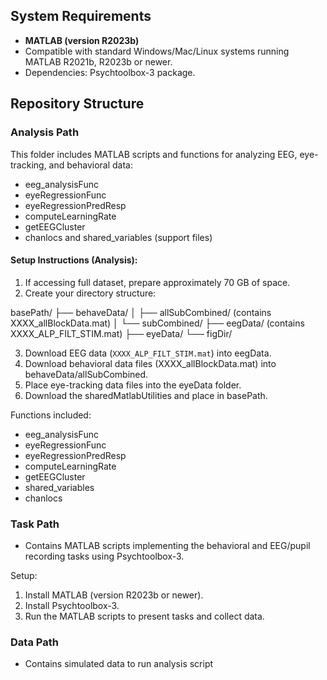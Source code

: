 

## System Requirements
- **MATLAB (version R2023b)**
- Compatible with standard Windows/Mac/Linux systems running MATLAB R2021b, R2023b or newer.
- Dependencies: Psychtoolbox-3 package.

## Repository Structure

### Analysis Path
This folder includes MATLAB scripts and functions for analyzing EEG, eye-tracking, and behavioral data:
- eeg_analysisFunc
- eyeRegressionFunc
- eyeRegressionPredResp
- computeLearningRate
- getEEGCluster
- chanlocs and shared_variables (support files)

#### Setup Instructions (Analysis):
1. If accessing full dataset, prepare approximately 70 GB of space.
2. Create your directory structure:

basePath/
├── behaveData/
│   ├── allSubCombined/ (contains XXXX_allBlockData.mat)
│   └── subCombined/
├── eegData/ (contains XXXX_ALP_FILT_STIM.mat)
├── eyeData/
└── figDir/

3. Download EEG data (`XXXX_ALP_FILT_STIM.mat`) into eegData.
4. Download behavioral data files (XXXX_allBlockData.mat) into behaveData/allSubCombined.
5. Place eye-tracking data files into the eyeData folder.
6. Download the sharedMatlabUtilities and place in basePath.

Functions included:
- eeg_analysisFunc
- eyeRegressionFunc
- eyeRegressionPredResp
- computeLearningRate
- getEEGCluster
- shared_variables
- chanlocs

### Task Path
- Contains MATLAB scripts implementing the behavioral and EEG/pupil recording tasks using Psychtoolbox-3.

Setup:
1. Install MATLAB (version R2023b or newer).
2. Install Psychtoolbox-3.
3. Run the MATLAB scripts to present tasks and collect data.

### Data Path
- Contains simulated data to run analysis script
